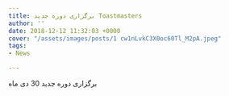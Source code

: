 ```yaml
---
title: برگزاری دوره جدید Toastmasters
author: ''
date: 2018-12-12 11:32:03 +0000
cover: "/assets/images/posts/1 cw1nLvkC3X0oc60Tl_M2pA.jpeg"
tags:
- News

---
```

 برگزاری دوره جدید 30 دی ماه